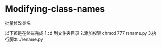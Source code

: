 # Modifying-class-names
批量修改类名


以下都是在终端完成
1.cd 到文件夹目录  2.添加权限 chmod 777 rename.py  3.执行脚本 ./rename.py    
